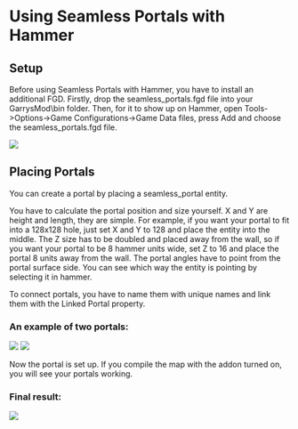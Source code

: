 # Using Seamless Portals with Hammer

## Setup
Before using Seamless Portals with Hammer, you have to install an additional FGD.
Firstly, drop the seamless_portals.fgd file into your GarrysMod\bin folder.
Then, for it to show up on Hammer, open Tools->Options->Game Configurations->Game Data files, press Add and choose the seamless_portals.fgd file.

![](https://i.imgur.com/tpkzAEG.png)

## Placing Portals
You can create a portal by placing a seamless_portal entity.

You have to calculate the portal position and size yourself. X and Y are height and length, they are simple.
For example, if you want your portal to fit into a 128x128 hole, just set X and Y to 128 and place the entity into the middle.
The Z size has to be doubled and placed away from the wall, so if you want your portal to be 8 hammer units wide, set Z to 16 and place the portal 8 units away from the wall.
The portal angles have to point from the portal surface side. You can see which way the entity is pointing by selecting it in hammer.

To connect portals, you have to name them with unique names and link them with the Linked Portal property.

### An example of two portals:
![](https://i.imgur.com/R8oYKH8.png)
![](https://i.imgur.com/yDXoxfJ.png)

Now the portal is set up. If you compile the map with the addon turned on, you will see your portals working.

### Final result:
![](https://i.imgur.com/pGVx7lb.png)